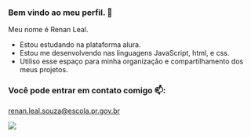 ### Bem vindo ao meu perfil. 🤡

Meu nome é Renan Leal.

- Estou estudando na plataforma alura.
- Estou me desenvolvendo nas linguagens JavaScript, html, e css.
- Utiliso esse espaço para minha organização e compartilhamento dos meus projetos.

### Você pode entrar em contato comigo 📫:
renan.leal.souza@escola.pr.gov.br


![](!https://media.tenor.com/DmtMhYiw1CUAAAAd/gif.gif)





